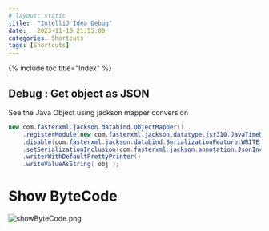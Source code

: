 ```yaml
---
# layout: static
title:  "IntelliJ Idea Debug"
date:   2023-11-10 21:55:00
categories: Shortcuts
tags: [Shortcuts]
---
```


{% include toc title="Index" %}

## Debug : Get object as JSON

See the Java Object using jackson mapper conversion

```java
new com.fasterxml.jackson.databind.ObjectMapper()
    .registerModule(new com.fasterxml.jackson.datatype.jsr310.JavaTimeModule())
    .disable(com.fasterxml.jackson.databind.SerializationFeature.WRITE_DATES_AS_TIMESTAMPS)
    .setSerializationInclusion(com.fasterxml.jackson.annotation.JsonInclude.Include.ALWAYS)
    .writerWithDefaultPrettyPrinter()
    .writeValueAsString( obj );
```

# Show ByteCode

![showByteCode.png](..%2F..%2Fassets%2Fimages%2FintelliJ%2FshowByteCode.png)
